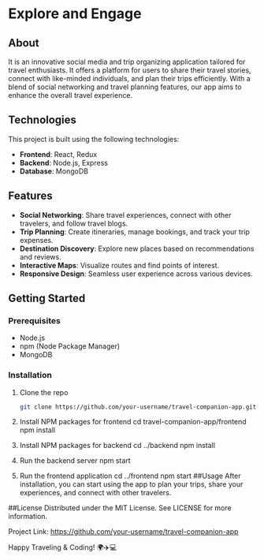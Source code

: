 # Explore and Engage

## About
It is an innovative social media and trip organizing application tailored for travel enthusiasts. It offers a platform for users to share their travel stories, connect with like-minded individuals, and plan their trips efficiently. With a blend of social networking and travel planning features, our app aims to enhance the overall travel experience.

## Technologies
This project is built using the following technologies:
- **Frontend**: React, Redux
- **Backend**: Node.js, Express
- **Database**: MongoDB

## Features
- **Social Networking**: Share travel experiences, connect with other travelers, and follow travel blogs.
- **Trip Planning**: Create itineraries, manage bookings, and track your trip expenses.
- **Destination Discovery**: Explore new places based on recommendations and reviews.
- **Interactive Maps**: Visualize routes and find points of interest.
- **Responsive Design**: Seamless user experience across various devices.

## Getting Started

### Prerequisites
- Node.js
- npm (Node Package Manager)
- MongoDB

### Installation
1. Clone the repo
   ```sh
   git clone https://github.com/your-username/travel-companion-app.git

2. Install NPM packages for frontend
  cd travel-companion-app/frontend
  npm install
3. Install NPM packages for backend
   cd ../backend
   npm install

4. Run the backend server
    npm start
5. Run the frontend application
    cd ../frontend
    npm start
##Usage
After installation, you can start using the app to plan your trips, share your experiences, and connect with other travelers.


##License
Distributed under the MIT License. See LICENSE for more information.



Project Link: https://github.com/your-username/travel-companion-app


Happy Traveling & Coding! 🌍✈️💻

